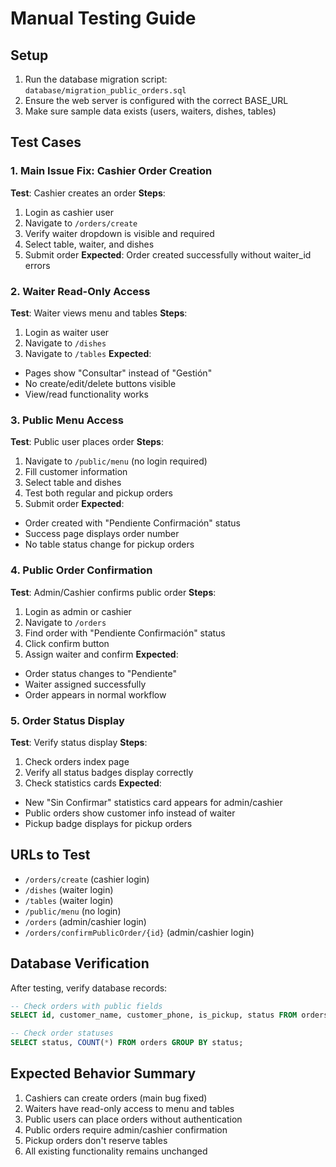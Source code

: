 # Manual Testing Guide

## Setup
1. Run the database migration script: `database/migration_public_orders.sql`
2. Ensure the web server is configured with the correct BASE_URL
3. Make sure sample data exists (users, waiters, dishes, tables)

## Test Cases

### 1. Main Issue Fix: Cashier Order Creation
**Test**: Cashier creates an order
**Steps**:
1. Login as cashier user
2. Navigate to `/orders/create`
3. Verify waiter dropdown is visible and required
4. Select table, waiter, and dishes
5. Submit order
**Expected**: Order created successfully without waiter_id errors

### 2. Waiter Read-Only Access
**Test**: Waiter views menu and tables
**Steps**:
1. Login as waiter user
2. Navigate to `/dishes`
3. Navigate to `/tables`
**Expected**: 
- Pages show "Consultar" instead of "Gestión"
- No create/edit/delete buttons visible
- View/read functionality works

### 3. Public Menu Access
**Test**: Public user places order
**Steps**:
1. Navigate to `/public/menu` (no login required)
2. Fill customer information
3. Select table and dishes
4. Test both regular and pickup orders
5. Submit order
**Expected**: 
- Order created with "Pendiente Confirmación" status
- Success page displays order number
- No table status change for pickup orders

### 4. Public Order Confirmation
**Test**: Admin/Cashier confirms public order
**Steps**:
1. Login as admin or cashier
2. Navigate to `/orders`
3. Find order with "Pendiente Confirmación" status
4. Click confirm button
5. Assign waiter and confirm
**Expected**: 
- Order status changes to "Pendiente"
- Waiter assigned successfully
- Order appears in normal workflow

### 5. Order Status Display
**Test**: Verify status display
**Steps**:
1. Check orders index page
2. Verify all status badges display correctly
3. Check statistics cards
**Expected**:
- New "Sin Confirmar" statistics card appears for admin/cashier
- Public orders show customer info instead of waiter
- Pickup badge displays for pickup orders

## URLs to Test
- `/orders/create` (cashier login)
- `/dishes` (waiter login)
- `/tables` (waiter login)
- `/public/menu` (no login)
- `/orders` (admin/cashier login)
- `/orders/confirmPublicOrder/{id}` (admin/cashier login)

## Database Verification
After testing, verify database records:
```sql
-- Check orders with public fields
SELECT id, customer_name, customer_phone, is_pickup, status FROM orders WHERE customer_name IS NOT NULL;

-- Check order statuses
SELECT status, COUNT(*) FROM orders GROUP BY status;
```

## Expected Behavior Summary
1. Cashiers can create orders (main bug fixed)
2. Waiters have read-only access to menu and tables
3. Public users can place orders without authentication
4. Public orders require admin/cashier confirmation
5. Pickup orders don't reserve tables
6. All existing functionality remains unchanged